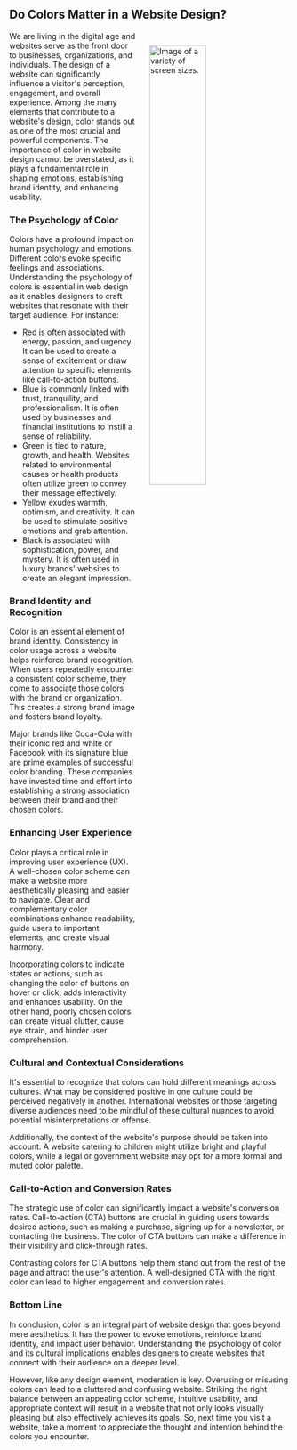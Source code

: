 ## Do Colors Matter in a Website Design?
<div class="full-width">

<img style="width: 45%; margin: 5%; float:right" src="/assets/images/blog/2023/july/colorchart.png" alt="Image of a variety of screen sizes.">We are living in the digital age and websites serve as the front door to businesses, organizations, and individuals. The design of a website can significantly influence a visitor's perception, engagement, and overall experience. Among the many elements that contribute to a website's design, color stands out as one of the most crucial and powerful components. The importance of color in website design cannot be overstated, as it plays a fundamental role in shaping emotions, establishing brand identity, and enhancing usability.
</div>

### The Psychology of Color

Colors have a profound impact on human psychology and emotions. Different colors evoke specific feelings and associations. Understanding the psychology of colors is essential in web design as it enables designers to craft websites that resonate with their target audience. For instance:

<ul>
<li>Red is often associated with energy, passion, and urgency. It can be used to create a sense of excitement or draw attention to specific elements like call-to-action buttons.</li>

<li>Blue is commonly linked with trust, tranquility, and professionalism. It is often used by businesses and financial institutions to instill a sense of reliability.</li>

<li>Green is tied to nature, growth, and health. Websites related to environmental causes or health products often utilize green to convey their message effectively.</li>

<li>Yellow exudes warmth, optimism, and creativity. It can be used to stimulate positive emotions and grab attention.</li>

<li>Black is associated with sophistication, power, and mystery. It is often used in luxury brands' websites to create an elegant impression.</li></ul>

### Brand Identity and Recognition

Color is an essential element of brand identity. Consistency in color usage across a website helps reinforce brand recognition. When users repeatedly encounter a consistent color scheme, they come to associate those colors with the brand or organization. This creates a strong brand image and fosters brand loyalty.

Major brands like Coca-Cola with their iconic red and white or Facebook with its signature blue are prime examples of successful color branding. These companies have invested time and effort into establishing a strong association between their brand and their chosen colors.

### Enhancing User Experience 

Color plays a critical role in improving user experience (UX). A well-chosen color scheme can make a website more aesthetically pleasing and easier to navigate. Clear and complementary color combinations enhance readability, guide users to important elements, and create visual harmony.

Incorporating colors to indicate states or actions, such as changing the color of buttons on hover or click, adds interactivity and enhances usability. On the other hand, poorly chosen colors can create visual clutter, cause eye strain, and hinder user comprehension.

### Cultural and Contextual Considerations

It's essential to recognize that colors can hold different meanings across cultures. What may be considered positive in one culture could be perceived negatively in another. International websites or those targeting diverse audiences need to be mindful of these cultural nuances to avoid potential misinterpretations or offense.

Additionally, the context of the website's purpose should be taken into account. A website catering to children might utilize bright and playful colors, while a legal or government website may opt for a more formal and muted color palette.

### Call-to-Action and Conversion Rates

The strategic use of color can significantly impact a website's conversion rates. Call-to-action (CTA) buttons are crucial in guiding users towards desired actions, such as making a purchase, signing up for a newsletter, or contacting the business. The color of CTA buttons can make a difference in their visibility and click-through rates.

Contrasting colors for CTA buttons help them stand out from the rest of the page and attract the user's attention. A well-designed CTA with the right color can lead to higher engagement and conversion rates.

### Bottom Line

In conclusion, color is an integral part of website design that goes beyond mere aesthetics. It has the power to evoke emotions, reinforce brand identity, and impact user behavior. Understanding the psychology of color and its cultural implications enables designers to create websites that connect with their audience on a deeper level.

However, like any design element, moderation is key. Overusing or misusing colors can lead to a cluttered and confusing website. Striking the right balance between an appealing color scheme, intuitive usability, and appropriate context will result in a website that not only looks visually pleasing but also effectively achieves its goals. So, next time you visit a website, take a moment to appreciate the thought and intention behind the colors you encounter.